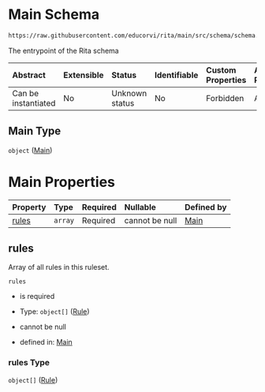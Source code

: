 # Main Schema

```txt
https://raw.githubusercontent.com/educorvi/rita/main/src/schema/schema.json
```

The entrypoint of the Rita schema

| Abstract            | Extensible | Status         | Identifiable | Custom Properties | Additional Properties | Access Restrictions | Defined In                                                         |
| :------------------ | :--------- | :------------- | :----------- | :---------------- | :-------------------- | :------------------ | :----------------------------------------------------------------- |
| Can be instantiated | No         | Unknown status | No           | Forbidden         | Allowed               | none                | [schema.json](../../src/schema/schema.json "open original schema") |

## Main Type

`object` ([Main](schema.md))

# Main Properties

| Property        | Type    | Required | Nullable       | Defined by                                                                                                                           |
| :-------------- | :------ | :------- | :------------- | :----------------------------------------------------------------------------------------------------------------------------------- |
| [rules](#rules) | `array` | Required | cannot be null | [Main](schema-properties-ruleset.md "https://raw.githubusercontent.com/educorvi/rita/main/src/schema/schema.json#/properties/rules") |

## rules

Array of all rules in this ruleset.

`rules`

*   is required

*   Type: `object[]` ([Rule](rule.md))

*   cannot be null

*   defined in: [Main](schema-properties-ruleset.md "https://raw.githubusercontent.com/educorvi/rita/main/src/schema/schema.json#/properties/rules")

### rules Type

`object[]` ([Rule](rule.md))
